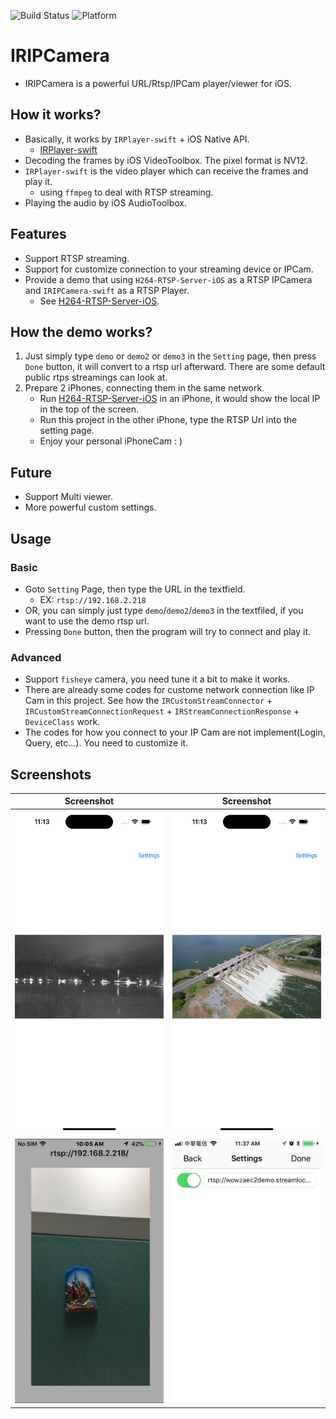 ![Build Status](https://img.shields.io/badge/build-%20passing%20-brightgreen.svg)
![Platform](https://img.shields.io/badge/Platform-%20iOS%20-blue.svg)

# IRIPCamera

- IRIPCamera is a powerful URL/Rtsp/IPCam player/viewer for iOS.

## How it works?
- Basically, it works by `IRPlayer-swift` + iOS Native API.
    - [IRPlayer-swift](https://github.com/irons163/IRPlayer-swift)
- Decoding the frames by iOS VideoToolbox. The pixel format is NV12.
- `IRPlayer-swift` is the video player which can receive the frames and play it.
    - using `ffmpeg` to deal with RTSP streaming.
- Playing the audio by iOS AudioToolbox.

## Features
- Support RTSP streaming.
- Support for customize connection to your streaming device or IPCam.
- Provide a demo that using `H264-RTSP-Server-iOS` as a RTSP IPCamera and `IRIPCamera-swift` as a RTSP Player.
    - See [H264-RTSP-Server-iOS](https://github.com/irons163/H264-RTSP-Server-iOS).

## How the demo works?
1. Just simply type `demo` or `demo2` or `demo3` in the `Setting` page, then press `Done` button, it will convert to a rtsp url afterward. There are some default public rtps streamings can look at.
2. Prepare 2 iPhones, connecting them in the same network.
    - Run [H264-RTSP-Server-iOS](https://github.com/irons163/H264-RTSP-Server-iOS) in an iPhone, it would show the local IP in the top of the screen.
    - Run this project in the other iPhone, type the RTSP Url into the setting page.
    - Enjoy your personal iPhoneCam : )

## Future
- Support Multi viewer.
- More powerful custom settings.

## Usage

### Basic
- Goto `Setting` Page, then type the URL in the textfield.
    - EX: `rtsp://192.168.2.218`
- OR, you can simply just type `demo`/`demo2`/`demo3` in the textfiled, if you want to use the demo rtsp url.
- Pressing `Done` button, then the program will try to connect and play it.

### Advanced
- Support `fisheye` camera, you need tune it a bit to make it works.
- There are already some codes for custome network connection like IP Cam in this project.
See how the `IRCustomStreamConnector` + `IRCustomStreamConnectionRequest` + `IRStreamConnectionResponse` + `DeviceClass` work.
- The codes for how you connect to your IP Cam are not implement(Login, Query, etc...). You need to customize it.

## Screenshots
|Screenshot|Screenshot|
|---|---|
|![Demo](./ScreenShots/demo1.png)|![Demo](./ScreenShots/demo2.png)|
|![Demo](./ScreenShots/demo3.png)|![Demo](./ScreenShots/demo4.png)|
